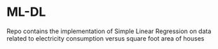 # ML-DL

Repo contains the implementation of Simple Linear Regression on data related to electricity consumption versus square foot area of houses
